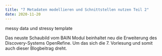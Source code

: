 ```yaml
---
title: "7 Metadaten modellieren und Schnittstellen nutzen Teil 2"
date: 2020-11-20
---
```

messy data und stressy template

Das neuste Schaubild vom BAIN Modul beinhaltet neu die Erweiterung des Discovery-Systems OpenRefine. Um das sich die 7. Vorlesung und somit auch dieser Blogbeitrag dreht.
